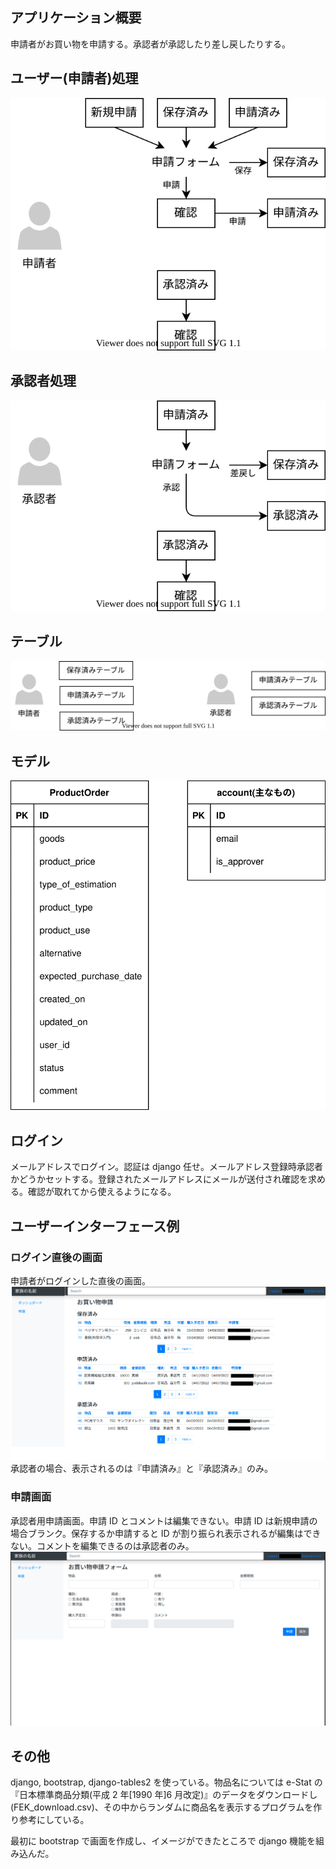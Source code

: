 ## アプリケーション概要

申請者がお買い物を申請する。承認者が承認したり差し戻したりする。

## ユーザー(申請者)処理

![userProcess](docs/userProcess.drawio.svg)

## 承認者処理

![approverProcess](docs/approverProcess.drawio.svg)

## テーブル

![usersTables](docs/usersTables.drawio.svg)

## モデル

![model](docs/model.drawio.svg)

## ログイン

メールアドレスでログイン。認証は django 任せ。メールアドレス登録時承認者かどうかセットする。登録されたメールアドレスにメールが送付され確認を求める。確認が取れてから使えるようになる。

## ユーザーインターフェース例

### ログイン直後の画面

申請者がログインした直後の画面。
![model](docs/dashboard.png)
承認者の場合、表示されるのは『申請済み』と『承認済み』のみ。

### 申請画面

承認者用申請画面。申請 ID とコメントは編集できない。申請 ID は新規申請の場合ブランク。保存するか申請すると ID が割り振られ表示されるが編集はできない。コメントを編集できるのは承認者のみ。
![model](docs/applicatonForm.png)

## その他

django, bootstrap, django-tables2 を使っている。物品名については e-Stat の『日本標準商品分類(平成 2 年[1990 年]6 月改定)』のデータをダウンロードし(FEK_download.csv)、その中からランダムに商品名を表示するプログラムを作り参考にしている。

最初に bootstrap で画面を作成し、イメージができたところで django 機能を組み込んだ。
